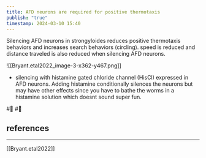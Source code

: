 ```yaml
---
title: AFD neurons are required for positive thermotaxis
publish: "true"
timestamp: 2024-03-10 15:40
---
```

 Silencing AFD neurons in strongyloides reduces positive thermotaxis behaviors and increases search behaviors (circling). speed is reduced and distance traveled is also reduced when silencing AFD neurons. 

![[Bryant.etal2022_image-3-x362-y467.png]]
- silencing with histamine gated chloride channel (HisCl) expressed in AFD neurons. Adding histamine conditionally silences the neurons but may have other effects since you have to bathe the worms in a histamine solution which doesnt sound super fun. 

#🐛 #🌱 
## references
---
[[Bryant.etal2022]]